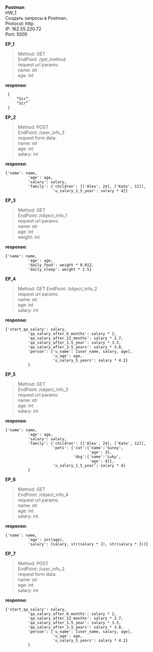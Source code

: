**Postman**  
HW_1  
Создать запросы в Postman.  
Protocol: http  
IP: 162.55.220.72  
Port: 5005  

**EP_1**
> Method: GET  
> EndPoint: /get_method  
> request url params:  
> name: str  
> age: int  

**response:**

```
 [
     “Str”,
     “Str”
 ]
 ```
**EP_2**
> Method: POST  
> EndPoint: /user_info_3  
> request form data:  
> name: str  
> age: int  
> salary: int  

**response:**
```
{'name': name,
          'age': age,
          'salary': salary,
          'family': {'children': [['Alex', 24], ['Kate', 12]],
                     'u_salary_1_5_year': salary * 4}}

```

**EP_3**
> Method: GET  
> EndPoint: /object_info_1  
> request url params:  
>  name: str  
>  age: int  
>  weight: int  

**response:**
```
{'name': name,
          'age': age,
          'daily_food': weight * 0.012,
          'daily_sleep': weight * 2.5}
```


**EP_4**
> Method: GET
> EndPoint: /object_info_2  
> request url params:  
>  name: str  
>  age: int  
>  salary: int  

**response:**
```
{'start_qa_salary': salary,
          'qa_salary_after_6_months': salary * 2,
          'qa_salary_after_12_months': salary * 2.7,
          'qa_salary_after_1.5_year': salary * 3.3,
          'qa_salary_after_3.5_years': salary * 3.8,
          'person': {'u_name': [user_name, salary, age],
                     'u_age': age,
                     'u_salary_5_years': salary * 4.2}
          }

```

**EP_5**
> Method: GET  
> EndPoint: /object_info_3  
> request url params:  
>  name: str  
>  age: int  
>  salary: int  

**response:**
```
{'name': name,
          'age': age,
          'salary': salary,
          'family': {'children': [['Alex', 24], ['Kate', 12]],
                     'pets': {'cat':{'name':'Sunny',
                                     'age': 3},
                              'dog':{'name':'Luky',
                                     'age': 4}},
                     'u_salary_1_5_year': salary * 4}
          }
```

**EP_6**
> Method: GET  
> EndPoint: /object_info_4  
> request url params:  
>  name: str  
>  age: int  
>  salary: int  

**response:**
```
{'name': name,
          'age': int(age),
          'salary': [salary, str(salary * 2), str(salary * 3)]}
```

**EP_7**
> Method: POST  
> EndPoint: /user_info_2  
> request form data:   
>  name: str  
>  age: int  
>  salary: int  

**response:**
```
{'start_qa_salary': salary,
          'qa_salary_after_6_months': salary * 2,
          'qa_salary_after_12_months': salary * 2.7,
          'qa_salary_after_1.5_year': salary * 3.3,
          'qa_salary_after_3.5_years': salary * 3.8,
          'person': {'u_name': [user_name, salary, age],
                     'u_age': age,
                     'u_salary_5_years': salary * 4.2}
          }
```
